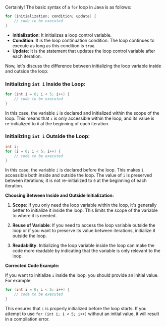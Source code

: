 
Certainly! The basic syntax of a `for` loop in Java is as follows:

```java
for (initialization; condition; update) {
    // code to be executed
}
```

- **Initialization**: It initializes a loop control variable.
- **Condition**: It is the loop continuation condition. The loop continues to execute as long as this condition is `true`.
- **Update**: It is the statement that updates the loop control variable after each iteration.

Now, let's discuss the difference between initializing the loop variable inside and outside the loop:

### Initializing `int i` Inside the Loop:

```java
for (int i = 0; i < 5; i++) {
    // code to be executed
}
```

In this case, the variable `i` is declared and initialized within the scope of the loop. This means that `i` is only accessible within the loop, and its value is re-initialized to `0` at the beginning of each iteration.

### Initializing `int i` Outside the Loop:

```java
int i;
for (i = 0; i < 5; i++) {
    // code to be executed
}
```

In this case, the variable `i` is declared before the loop. This makes `i` accessible both inside and outside the loop. The value of `i` is preserved between iterations; it is not re-initialized to `0` at the beginning of each iteration.

**Choosing Between Inside and Outside Initialization:**

1. **Scope**: If you only need the loop variable within the loop, it's generally better to initialize it inside the loop. This limits the scope of the variable to where it is needed.

2. **Reuse of Variable**: If you need to access the loop variable outside the loop or if you want to preserve its value between iterations, initialize it outside the loop.

3. **Readability**: Initializing the loop variable inside the loop can make the code more readable by indicating that the variable is only relevant to the loop.

**Corrected Code Example:**

If you want to initialize `i` inside the loop, you should provide an initial value. For example:

```java
for (int i = 0; i < 5; i++) {
    // code to be executed
}
```

This ensures that `i` is properly initialized before the loop starts. If you attempt to use `for (int i; i < 5; i++)` without an initial value, it will result in a compilation error.